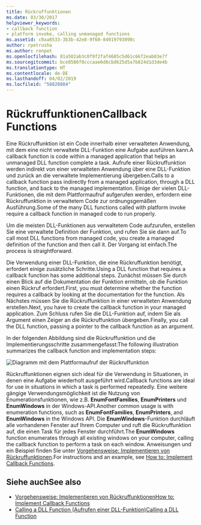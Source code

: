 ```yaml
---
title: Rückruffunktionen
ms.date: 03/30/2017
helpviewer_keywords:
- callback function
- platform invoke, calling unmanaged functions
ms.assetid: c0aa8533-3b3b-42e8-9f60-84919793098c
author: rpetrusha
ms.author: ronpet
ms.openlocfilehash: 81a502ab3c0f9f2faf4685c5d61c66f2eab83e7f
ms.sourcegitcommit: bce0586f0cccaae6d6cbd625d5a7b824d1d3de4b
ms.translationtype: HT
ms.contentlocale: de-DE
ms.lasthandoff: 04/02/2019
ms.locfileid: "58820884"
---
```

# <a name="callback-functions"></a><span data-ttu-id="647b4-102">Rückruffunktionen</span><span class="sxs-lookup"><span data-stu-id="647b4-102">Callback Functions</span></span>
<span data-ttu-id="647b4-103">Eine Rückruffunktion ist ein Code innerhalb einer verwalteten Anwendung, mit dem eine nicht verwaltete DLL-Funktion eine Aufgabe ausführen kann.</span><span class="sxs-lookup"><span data-stu-id="647b4-103">A callback function is code within a managed application that helps an unmanaged DLL function complete a task.</span></span> <span data-ttu-id="647b4-104">Aufrufe einer Rückruffunktion werden indirekt von einer verwalteten Anwendung über eine DLL-Funktion und zurück an die verwaltete Implementierung übergeben.</span><span class="sxs-lookup"><span data-stu-id="647b4-104">Calls to a callback function pass indirectly from a managed application, through a DLL function, and back to the managed implementation.</span></span> <span data-ttu-id="647b4-105">Einige der vielen DLL-Funktionen, die mit dem Plattformaufruf aufgerufen werden, erfordern eine Rückruffunktion in verwaltetem Code zur ordnungsgemäßen Ausführung.</span><span class="sxs-lookup"><span data-stu-id="647b4-105">Some of the many DLL functions called with platform invoke require a callback function in managed code to run properly.</span></span>  
  
 <span data-ttu-id="647b4-106">Um die meisten DLL-Funktionen aus verwaltetem Code aufzurufen, erstellen Sie eine verwaltete Definition der Funktion, und rufen Sie sie dann auf.</span><span class="sxs-lookup"><span data-stu-id="647b4-106">To call most DLL functions from managed code, you create a managed definition of the function and then call it.</span></span> <span data-ttu-id="647b4-107">Der Vorgang ist einfach.</span><span class="sxs-lookup"><span data-stu-id="647b4-107">The process is straightforward.</span></span>  
  
 <span data-ttu-id="647b4-108">Die Verwendung einer DLL-Funktion, die eine Rückruffunktion benötigt, erfordert einige zusätzliche Schritte.</span><span class="sxs-lookup"><span data-stu-id="647b4-108">Using a DLL function that requires a callback function has some additional steps.</span></span> <span data-ttu-id="647b4-109">Zunächst müssen Sie durch einen Blick auf die Dokumentation der Funktion ermitteln, ob die Funktion einen Rückruf erfordert.</span><span class="sxs-lookup"><span data-stu-id="647b4-109">First, you must determine whether the function requires a callback by looking at the documentation for the function.</span></span> <span data-ttu-id="647b4-110">Als Nächstes müssen Sie die Rückruffunktion in einer verwalteten Anwendung erstellen.</span><span class="sxs-lookup"><span data-stu-id="647b4-110">Next, you have to create the callback function in your managed application.</span></span> <span data-ttu-id="647b4-111">Zum Schluss rufen Sie die DLL-Funktion auf, indem Sie als Argument einen Zeiger an die Rückruffunktion übergeben.</span><span class="sxs-lookup"><span data-stu-id="647b4-111">Finally, you call the DLL function, passing a pointer to the callback function as an argument.</span></span> 
 
 <span data-ttu-id="647b4-112">In der folgenden Abbildung sind die Rückruffunktion und die Implementierungsschritte zusammengefasst:</span><span class="sxs-lookup"><span data-stu-id="647b4-112">The following illustration summarizes the callback function and implementation steps:</span></span>  
  
 ![Diagramm mit dem Plattformaufruf der Rückruffunktion](./media/callback-functions/platform-invoke-callback-process.gif)  
  
 <span data-ttu-id="647b4-114">Rückruffunktionen eignen sich ideal für die Verwendung in Situationen, in denen eine Aufgabe wiederholt ausgeführt wird.</span><span class="sxs-lookup"><span data-stu-id="647b4-114">Callback functions are ideal for use in situations in which a task is performed repeatedly.</span></span> <span data-ttu-id="647b4-115">Eine weitere gängige Verwendungsmöglichkeit ist die Nutzung von Enumerationsfunktionen, wie z.B. **EnumFontFamilies**, **EnumPrinters** und **EnumWindows** in der Windows-API.</span><span class="sxs-lookup"><span data-stu-id="647b4-115">Another common usage is with enumeration functions, such as **EnumFontFamilies**, **EnumPrinters**, and **EnumWindows** in the Windows API.</span></span> <span data-ttu-id="647b4-116">Die **EnumWindows**-Funktion durchläuft alle vorhandenen Fenster auf Ihrem Computer und ruft die Rückruffunktion auf, die einen Task für jedes Fenster durchführt.</span><span class="sxs-lookup"><span data-stu-id="647b4-116">The **EnumWindows** function enumerates through all existing windows on your computer, calling the callback function to perform a task on each window.</span></span> <span data-ttu-id="647b4-117">Anweisungen und ein Beispiel finden Sie unter [Vorgehensweise: Implementieren von Rückruffunktionen](../../../docs/framework/interop/how-to-implement-callback-functions.md).</span><span class="sxs-lookup"><span data-stu-id="647b4-117">For instructions and an example, see [How to: Implement Callback Functions](../../../docs/framework/interop/how-to-implement-callback-functions.md).</span></span>  
  
## <a name="see-also"></a><span data-ttu-id="647b4-118">Siehe auch</span><span class="sxs-lookup"><span data-stu-id="647b4-118">See also</span></span>
- [<span data-ttu-id="647b4-119">Vorgehensweise: Implementieren von Rückruffunktionen</span><span class="sxs-lookup"><span data-stu-id="647b4-119">How to: Implement Callback Functions</span></span>](../../../docs/framework/interop/how-to-implement-callback-functions.md)
- [<span data-ttu-id="647b4-120">Calling a DLL Function (Aufrufen einer DLL-Funktion)</span><span class="sxs-lookup"><span data-stu-id="647b4-120">Calling a DLL Function</span></span>](../../../docs/framework/interop/calling-a-dll-function.md)
